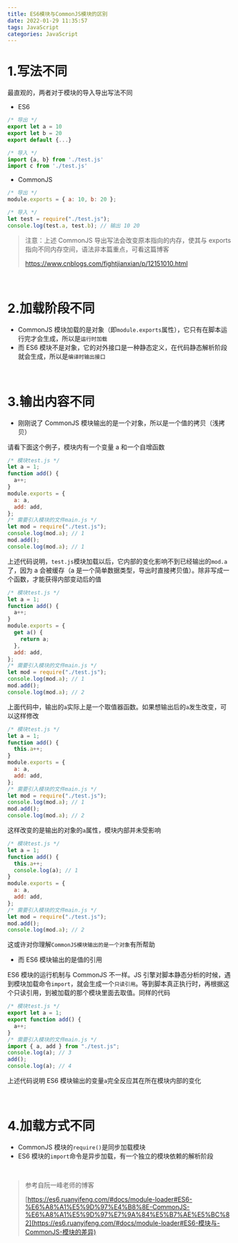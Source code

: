 ```yaml
---
title: ES6模块与CommonJS模块的区别
date: 2022-01-29 11:35:57
tags: JavaScript
categories: JavaScript
---
```




# 1.写法不同

最直观的，两者对于模块的导入导出写法不同

- ES6

```javascript
/* 导出 */
export let a = 10
export let b = 20
export default {...}

/* 导入 */
import {a, b} from './test.js'
import c from './test.js'
```

- CommonJS

```javascript
/* 导出 */
module.exports = { a: 10, b: 20 };

/* 导入 */
let test = require("./test.js");
console.log(test.a, test.b); // 输出 10 20
```

> 注意：上述 CommonJS 导出写法会改变原本指向的内存，使其与 exports 指向不同内存空间，语法非本篇重点，可看这篇博客
>
> https://www.cnblogs.com/fightjianxian/p/12151010.html

<br />

# 2.加载阶段不同

- CommonJS 模块加载的是对象（即`module.exports`属性），它只有在脚本运行完才会生成，所以是`运行时加载`
- 而 ES6 模块不是对象，它的对外接口是一种静态定义，在代码静态解析阶段就会生成，所以是`编译时输出接口`

<br />

# 3.输出内容不同

- 刚刚说了 CommonJS 模块输出的是一个对象，所以是一个值的拷贝（浅拷贝）

请看下面这个例子，模块内有一个变量 a 和一个自增函数

```javascript
/* 模块test.js */
let a = 1;
function add() {
  a++;
}
module.exports = {
  a: a,
  add: add,
};
/* 需要引入模块的文件main.js */
let mod = require("./test.js");
console.log(mod.a); // 1
mod.add();
console.log(mod.a); // 1
```

上述代码说明，`test.js`模块加载以后，它内部的变化影响不到已经输出的`mod.a`了，因为 a 会被缓存（a 是一个简单数据类型，导出时直接拷贝值）。除非写成一个函数，才能获得内部变动后的值

```javascript
/* 模块test.js */
let a = 1;
function add() {
  a++;
}
module.exports = {
  get a() {
    return a;
  },
  add: add,
};
/* 需要引入模块的文件main.js */
let mod = require("./test.js");
console.log(mod.a); // 1
mod.add();
console.log(mod.a); // 2
```

上面代码中，输出的`a`实际上是一个取值器函数。如果想输出后的`a`发生改变，可以这样修改

```javascript
/* 模块test.js */
let a = 1;
function add() {
  this.a++;
}
module.exports = {
  a: a,
  add: add,
};
/* 需要引入模块的文件main.js */
let mod = require("./test.js");
console.log(mod.a); // 1
mod.add();
console.log(mod.a); // 2
```

这样改变的是输出的对象的`a`属性，模块内部并未受影响

```javascript
/* 模块test.js */
let a = 1;
function add() {
  this.a++;
  console.log(a); // 1
}
module.exports = {
  a: a,
  add: add,
};
/* 需要引入模块的文件main.js */
let mod = require("./test.js");
mod.add();
console.log(mod.a); // 2
```

这或许对你理解`CommonJS模块输出的是一个对象`有所帮助

- 而 ES6 模块输出的是值的引用

ES6 模块的运行机制与 CommonJS 不一样。JS 引擎对脚本静态分析的时候，遇到模块加载命令`import`，就会生成一个`只读引用`。等到脚本真正执行时，再根据这个只读引用，到被加载的那个模块里面去取值。同样的代码

```javascript
/* 模块test.js */
export let a = 1;
export function add() {
  a++;
}
/* 需要引入模块的文件main.js */
import { a, add } from "./test.js";
console.log(a); // 3
add();
console.log(a); // 4
```

上述代码说明 ES6 模块输出的变量`a`完全反应其在所在模块内部的变化

<br />

# 4.加载方式不同

- CommonJS 模块的`require()`是同步加载模块
- ES6 模块的`import`命令是异步加载，有一个独立的模块依赖的解析阶段

<br />

> 参考自阮一峰老师的博客
>
> [https://es6.ruanyifeng.com/#docs/module-loader#ES6-%E6%A8%A1%E5%9D%97%E4%B8%8E-CommonJS-%E6%A8%A1%E5%9D%97%E7%9A%84%E5%B7%AE%E5%BC%82](https://es6.ruanyifeng.com/#docs/module-loader#ES6-模块与-CommonJS-模块的差异)
